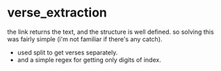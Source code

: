 # verse_extraction

the link returns the text, and the structure is well defined.
so solving this was fairly simple (i'm not familiar if there's any catch).
- used split to get verses separately.
- and a simple regex for getting only digits of index.
